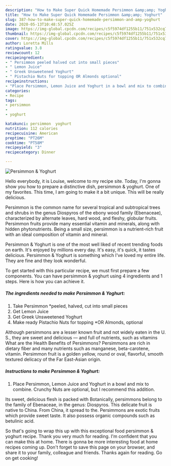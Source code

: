 ```yaml
---
description: "How to Make Super Quick Homemade Persimmon &amp;amp; Yoghurt"
title: "How to Make Super Quick Homemade Persimmon &amp;amp; Yoghurt"
slug: 387-how-to-make-super-quick-homemade-persimmon-and-amp-yoghurt
date: 2020-05-13T10:48:57.025Z
image: https://img-global.cpcdn.com/recipes/c5f5974df1255b11/751x532cq70/persimmon-yoghurt-recipe-main-photo.jpg
thumbnail: https://img-global.cpcdn.com/recipes/c5f5974df1255b11/751x532cq70/persimmon-yoghurt-recipe-main-photo.jpg
cover: https://img-global.cpcdn.com/recipes/c5f5974df1255b11/751x532cq70/persimmon-yoghurt-recipe-main-photo.jpg
author: Loretta Mills
ratingvalue: 3.8
reviewcount: 12
recipeingredient:
- " Persimmon peeled halved cut into small pieces"
- " Lemon Juice"
- " Greek Unsweetened Yoghurt"
- " Pistachio Nuts for topping OR Almonds optional"
recipeinstructions:
- "Place Persimmon, Lemon Juice and Yoghurt in a bowl and mix to combine. Crunchy Nuts are optional, but I recommend this addition."
categories:
- Recipe
tags:
- persimmon
- 
- yoghurt

katakunci: persimmon  yoghurt 
nutrition: 112 calories
recipecuisine: American
preptime: "PT26M"
cooktime: "PT58M"
recipeyield: "3"
recipecategory: Dinner

---
```



![Persimmon &amp; Yoghurt](https://img-global.cpcdn.com/recipes/c5f5974df1255b11/751x532cq70/persimmon-yoghurt-recipe-main-photo.jpg)

Hello everybody, it is Louise, welcome to my recipe site. Today, I'm gonna show you how to prepare a distinctive dish, persimmon &amp; yoghurt. One of my favorites. This time, I am going to make it a bit unique. This will be really delicious.

Persimmon is the common name for several tropical and subtropical trees and shrubs in the genus Diospyros of the ebony wood family (Ebenaceae), characterized by alternate leaves, hard wood, and fleshy, globular fruits. Persimmon fruits provide many essential vitamin and minerals, along with hidden phytonutrients. Being a small size, persimmon is a nutrient-rich fruit with an ideal composition of vitamin and mineral.

Persimmon &amp; Yoghurt is one of the most well liked of recent trending foods on earth. It's enjoyed by millions every day. It's easy, it's quick, it tastes delicious. Persimmon &amp; Yoghurt is something which I've loved my entire life. They are fine and they look wonderful.


To get started with this particular recipe, we must first prepare a few components. You can have persimmon &amp; yoghurt using 4 ingredients and 1 steps. Here is how you can achieve it.

<!--inarticleads1-->

##### The ingredients needed to make Persimmon &amp; Yoghurt:

1. Take  Persimmon *peeled, halved, cut into small pieces
1. Get  Lemon Juice
1. Get  Greek Unsweetened Yoghurt
1. Make ready  Pistachio Nuts for topping *OR Almonds, optional


Although persimmons are a lesser known fruit and not widely eaten in the U. S., they are sweet and delicious — and full of nutrients, such as vitamins What are the Health Benefits of Persimmons? Persimmons are rich in dietary fiber and many nutrients such as manganese, beta-carotene, vitamin. Persimmon fruit is a golden yellow, round or oval, flavorful, smooth textured delicacy of the Far East-Asian origin. 

<!--inarticleads2-->

##### Instructions to make Persimmon &amp; Yoghurt:

1. Place Persimmon, Lemon Juice and Yoghurt in a bowl and mix to combine. Crunchy Nuts are optional, but I recommend this addition.


Its sweet, delicious flesh is packed with Botanically, persimmons belong to the family of Ebenaceae, in the genus: Diospyros. This delicate fruit is native to China. From China, it spread to the. Persimmons are exotic fruits which provide sweet taste. It also possess organic compounds such as betulinic acid. 

So that's going to wrap this up with this exceptional food persimmon &amp; yoghurt recipe. Thank you very much for reading. I'm confident that you can make this at home. There is gonna be more interesting food at home recipes coming up. Don't forget to save this page on your browser, and share it to your family, colleague and friends. Thanks again for reading. Go on get cooking!
